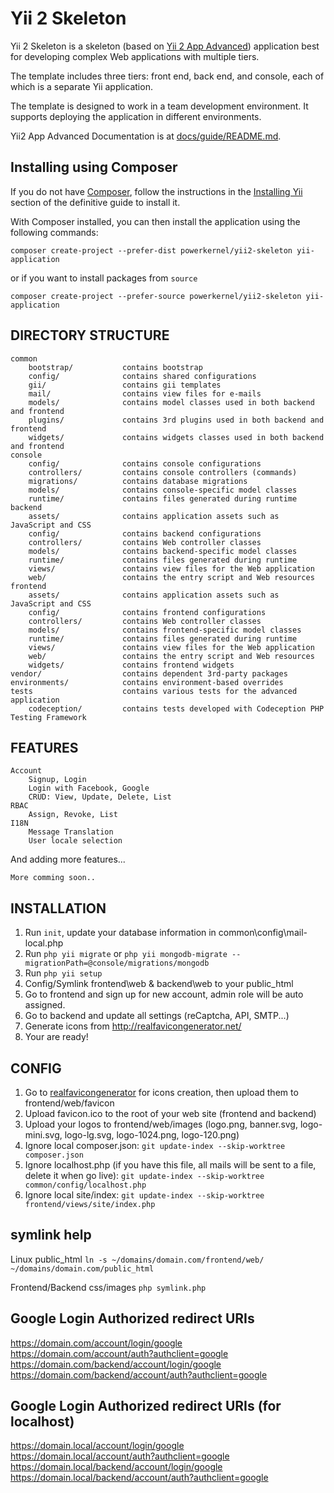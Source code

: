 Yii 2 Skeleton
==============

Yii 2 Skeleton is a skeleton (based on [Yii 2 App Advanced](https://github.com/yiisoft/yii2-app-advanced)) application best for
developing complex Web applications with multiple tiers.

The template includes three tiers: front end, back end, and console, each of which
is a separate Yii application.

The template is designed to work in a team development environment. It supports
deploying the application in different environments.

Yii2 App Advanced Documentation is at [docs/guide/README.md](https://github.com/yiisoft/yii2-app-advanced/blob/master/docs/guide/README.md).

## Installing using Composer

If you do not have [Composer](http://getcomposer.org), follow the instructions in the
[Installing Yii](https://github.com/yiisoft/yii2/blob/master/docs/guide/start-installation.md#installing-via-composer) section of the definitive guide to install it.

With Composer installed, you can then install the application using the following commands:

    composer create-project --prefer-dist powerkernel/yii2-skeleton yii-application
or if you want to install packages from ```source```

    composer create-project --prefer-source powerkernel/yii2-skeleton yii-application

DIRECTORY STRUCTURE
-------------------

```
common
    bootstrap/           contains bootstrap 
    config/              contains shared configurations
    gii/                 contains gii templates
    mail/                contains view files for e-mails
    models/              contains model classes used in both backend and frontend
    plugins/             contains 3rd plugins used in both backend and frontend
    widgets/             contains widgets classes used in both backend and frontend    
console
    config/              contains console configurations
    controllers/         contains console controllers (commands)
    migrations/          contains database migrations
    models/              contains console-specific model classes
    runtime/             contains files generated during runtime
backend
    assets/              contains application assets such as JavaScript and CSS
    config/              contains backend configurations
    controllers/         contains Web controller classes
    models/              contains backend-specific model classes
    runtime/             contains files generated during runtime
    views/               contains view files for the Web application
    web/                 contains the entry script and Web resources
frontend
    assets/              contains application assets such as JavaScript and CSS
    config/              contains frontend configurations
    controllers/         contains Web controller classes
    models/              contains frontend-specific model classes
    runtime/             contains files generated during runtime
    views/               contains view files for the Web application
    web/                 contains the entry script and Web resources
    widgets/             contains frontend widgets
vendor/                  contains dependent 3rd-party packages
environments/            contains environment-based overrides
tests                    contains various tests for the advanced application
    codeception/         contains tests developed with Codeception PHP Testing Framework
```

FEATURES
--------

```
Account
    Signup, Login
    Login with Facebook, Google
    CRUD: View, Update, Delete, List
RBAC
    Assign, Revoke, List
I18N
    Message Translation
    User locale selection    
```

And adding more features...
```
More comming soon..
```

INSTALLATION
------------
1. Run `init`, update your database information in common\config\mail-local.php
2. Run `php yii migrate` or `php yii mongodb-migrate --migrationPath=@console/migrations/mongodb`
3. Run `php yii setup`
4. Config/Symlink frontend\web & backend\web to your public_html
5. Go to frontend and sign up for new account, admin role will be auto assigned.
6. Go to backend and update all settings (reCaptcha, API, SMTP...)
7. Generate icons from http://realfavicongenerator.net/
8. Your are ready!

CONFIG
------
1. Go to [realfavicongenerator](http://realfavicongenerator.net) for icons creation, then upload them to frontend/web/favicon
2. Upload favicon.ico to the root of your web site (frontend and backend)
3. Upload your logos to frontend/web/images (logo.png, banner.svg, logo-mini.svg, logo-lg.svg, logo-1024.png, logo-120.png)
4. Ignore local composer.json: `git update-index --skip-worktree composer.json`
5. Ignore localhost.php (if you have this file, all mails will be sent to a file, delete it when go live): `git update-index --skip-worktree common/config/localhost.php`
6. Ignore local site/index: `git update-index --skip-worktree frontend/views/site/index.php`

## symlink help
Linux public_html
```ln -s ~/domains/domain.com/frontend/web/ ~/domains/domain.com/public_html```

Frontend/Backend css/images
```php symlink.php```

## Google Login Authorized redirect URIs
https://domain.com/account/login/google
https://domain.com/account/auth?authclient=google
https://domain.com/backend/account/login/google
https://domain.com/backend/account/auth?authclient=google

## Google Login Authorized redirect URIs (for localhost)
https://domain.local/account/login/google
https://domain.local/account/auth?authclient=google
https://domain.local/backend/account/login/google
https://domain.local/backend/account/auth?authclient=google
